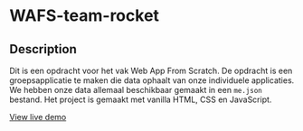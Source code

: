 # WAFS-team-rocket

## Description

Dit is een opdracht voor het vak Web App From Scratch. De opdracht is een groepsapplicatie te maken die data ophaalt van onze individuele applicaties. We hebben onze data allemaal beschikbaar gemaakt in een `me.json` bestand. Het project is gemaakt met vanilla HTML, CSS en JavaScript.

[View live demo](https://mtdvlpr.github.io/WAFS-team-rocket/)
